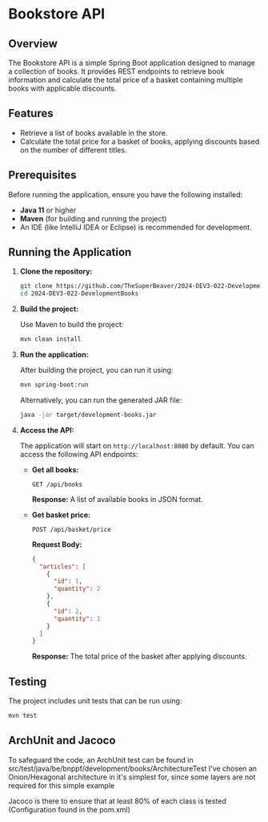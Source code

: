 # Bookstore API

## Overview

The Bookstore API is a simple Spring Boot application designed to manage a collection of books. It provides REST endpoints to retrieve book information and calculate the total price of a basket containing multiple books with applicable discounts.

## Features

- Retrieve a list of books available in the store.
- Calculate the total price for a basket of books, applying discounts based on the number of different titles.

## Prerequisites

Before running the application, ensure you have the following installed:

- **Java 11** or higher
- **Maven** (for building and running the project)
- An IDE (like IntelliJ IDEA or Eclipse) is recommended for development.

## Running the Application

1. **Clone the repository:**

   ```bash
   git clone https://github.com/TheSuperBeaver/2024-DEV3-022-DevelopmentBooks.git
   cd 2024-DEV3-022-DevelopmentBooks
   ```

2. **Build the project:**

   Use Maven to build the project:

   ```bash
   mvn clean install
   ```

3. **Run the application:**

   After building the project, you can run it using:

   ```bash
   mvn spring-boot:run
   ```

   Alternatively, you can run the generated JAR file:

   ```bash
   java -jar target/development-books.jar
   ```

4. **Access the API:**

   The application will start on `http://localhost:8080` by default. You can access the following API endpoints:

   - **Get all books:**

     ```http
     GET /api/books
     ```

     **Response:** A list of available books in JSON format.

   - **Get basket price:**

     ```http
     POST /api/basket/price
     ```

     **Request Body:**

     ```json
     {
       "articles": [
         {
           "id": 1,
           "quantity": 2
         },
         {
           "id": 2,
           "quantity": 1
         }
       ]
     }
     ```

     **Response:** The total price of the basket after applying discounts.

## Testing

The project includes unit tests that can be run using:

```bash
mvn test
```

## ArchUnit and Jacoco

To safeguard the code, an ArchUnit test can be found in src/test/java/be/bnppf/development/books/ArchitectureTest
I've chosen an Onion/Hexagonal architecture in it's simplest for, since some layers are not required for this simple example

Jacoco is there to ensure that at least 80% of each class is tested (Configuration found in the pom.xml)

